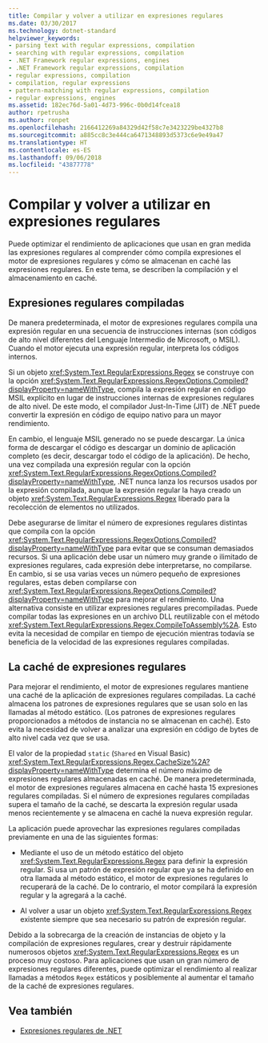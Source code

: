 ```yaml
---
title: Compilar y volver a utilizar en expresiones regulares
ms.date: 03/30/2017
ms.technology: dotnet-standard
helpviewer_keywords:
- parsing text with regular expressions, compilation
- searching with regular expressions, compilation
- .NET Framework regular expressions, engines
- .NET Framework regular expressions, compilation
- regular expressions, compilation
- compilation, regular expressions
- pattern-matching with regular expressions, compilation
- regular expressions, engines
ms.assetid: 182ec76d-5a01-4d73-996c-0b0d14fcea18
author: rpetrusha
ms.author: ronpet
ms.openlocfilehash: 2166412269a84329d42f58c7e3423229be4327b8
ms.sourcegitcommit: a885cc8c3e444ca6471348893d5373c6e9e49a47
ms.translationtype: HT
ms.contentlocale: es-ES
ms.lasthandoff: 09/06/2018
ms.locfileid: "43877778"
---
```

# <a name="compilation-and-reuse-in-regular-expressions"></a>Compilar y volver a utilizar en expresiones regulares
Puede optimizar el rendimiento de aplicaciones que usan en gran medida las expresiones regulares al comprender cómo compila expresiones el motor de expresiones regulares y cómo se almacenan en caché las expresiones regulares. En este tema, se describen la compilación y el almacenamiento en caché.  
  
## <a name="compiled-regular-expressions"></a>Expresiones regulares compiladas  
 De manera predeterminada, el motor de expresiones regulares compila una expresión regular en una secuencia de instrucciones internas (son códigos de alto nivel diferentes del Lenguaje Intermedio de Microsoft, o MSIL). Cuando el motor ejecuta una expresión regular, interpreta los códigos internos.  
  
 Si un objeto <xref:System.Text.RegularExpressions.Regex> se construye con la opción <xref:System.Text.RegularExpressions.RegexOptions.Compiled?displayProperty=nameWithType>, compila la expresión regular en código MSIL explícito en lugar de instrucciones internas de expresiones regulares de alto nivel. De este modo, el compilador Just-In-Time (JIT) de .NET puede convertir la expresión en código de equipo nativo para un mayor rendimiento.  
  
En cambio, el lenguaje MSIL generado no se puede descargar. La única forma de descargar el código es descargar un dominio de aplicación completo (es decir, descargar todo el código de la aplicación). De hecho, una vez compilada una expresión regular con la opción <xref:System.Text.RegularExpressions.RegexOptions.Compiled?displayProperty=nameWithType>, .NET nunca lanza los recursos usados por la expresión compilada, aunque la expresión regular la haya creado un objeto <xref:System.Text.RegularExpressions.Regex> liberado para la recolección de elementos no utilizados.  
  
 Debe asegurarse de limitar el número de expresiones regulares distintas que compila con la opción <xref:System.Text.RegularExpressions.RegexOptions.Compiled?displayProperty=nameWithType> para evitar que se consuman demasiados recursos. Si una aplicación debe usar un número muy grande o ilimitado de expresiones regulares, cada expresión debe interpretarse, no compilarse. En cambio, si se usa varias veces un número pequeño de expresiones regulares, estas deben compilarse con <xref:System.Text.RegularExpressions.RegexOptions.Compiled?displayProperty=nameWithType> para mejorar el rendimiento. Una alternativa consiste en utilizar expresiones regulares precompiladas. Puede compilar todas las expresiones en un archivo DLL reutilizable con el método <xref:System.Text.RegularExpressions.Regex.CompileToAssembly%2A>. Esto evita la necesidad de compilar en tiempo de ejecución mientras todavía se beneficia de la velocidad de las expresiones regulares compiladas.  
  
## <a name="the-regular-expressions-cache"></a>La caché de expresiones regulares  
 Para mejorar el rendimiento, el motor de expresiones regulares mantiene una caché de la aplicación de expresiones regulares compiladas. La caché almacena los patrones de expresiones regulares que se usan solo en las llamadas al método estático. (Los patrones de expresiones regulares proporcionados a métodos de instancia no se almacenan en caché). Esto evita la necesidad de volver a analizar una expresión en código de bytes de alto nivel cada vez que se usa.  
  
 El valor de la propiedad `static` (`Shared` en Visual Basic) <xref:System.Text.RegularExpressions.Regex.CacheSize%2A?displayProperty=nameWithType> determina el número máximo de expresiones regulares almacenadas en caché. De manera predeterminada, el motor de expresiones regulares almacena en caché hasta 15 expresiones regulares compiladas. Si el número de expresiones regulares compiladas supera el tamaño de la caché, se descarta la expresión regular usada menos recientemente y se almacena en caché la nueva expresión regular.  
  
 La aplicación puede aprovechar las expresiones regulares compiladas previamente en una de las siguientes formas:  
  
-   Mediante el uso de un método estático del objeto <xref:System.Text.RegularExpressions.Regex> para definir la expresión regular. Si usa un patrón de expresión regular que ya se ha definido en otra llamada al método estático, el motor de expresiones regulares lo recuperará de la caché. De lo contrario, el motor compilará la expresión regular y la agregará a la caché.  
  
-   Al volver a usar un objeto <xref:System.Text.RegularExpressions.Regex> existente siempre que sea necesario su patrón de expresión regular.  
  
 Debido a la sobrecarga de la creación de instancias de objeto y la compilación de expresiones regulares, crear y destruir rápidamente numerosos objetos <xref:System.Text.RegularExpressions.Regex> es un proceso muy costoso. Para aplicaciones que usan un gran número de expresiones regulares diferentes, puede optimizar el rendimiento al realizar llamadas a métodos `Regex` estáticos y posiblemente al aumentar el tamaño de la caché de expresiones regulares.  
  
## <a name="see-also"></a>Vea también

- [Expresiones regulares de .NET](../../../docs/standard/base-types/regular-expressions.md)
